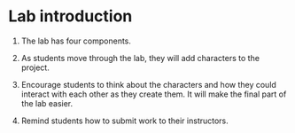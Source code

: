 # Lab introduction

1. The lab has four components.
2. As students move through the lab, they will add characters to the project.
3. Encourage students to think about the characters and how they could interact with each other as they create them. It will make the final part of the lab easier.

4. Remind students how to submit work to their instructors.

